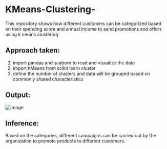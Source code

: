# KMeans-Clustering-
This repository shows how different customers can be categorized based on their spending score and annual income to send promotions and offers using  k means clustering 

## Approach taken:

1. import pandas and seaborn to read and visualize the data
2. import kMeans from scikit learn cluster 
3. define the number of clusters and data will be grouped based on commonly shared characteristics

## Output:
![image](https://github.com/user-attachments/assets/66371ad0-c299-43a9-a279-467308daddd8)

## Inference:
Based on the categories, different campaigns can be carried out by the organization to promote products to different customers. 
